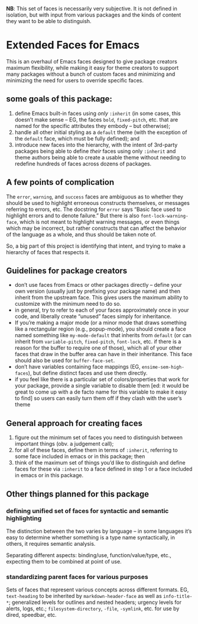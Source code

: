 **NB**: This set of faces is necessarily very subjective. It is not defined in isolation, but with input from various packages and the kinds of content they want to be able to distinguish.

# Extended Faces for Emacs

This is an overhaul of Emacs faces designed to give package creators maximum flexibility, while making it easy for theme creators to support many packages without a bunch of custom faces and minimizing and minimizing the need for users to override specific faces.

## some goals of this package:

1. define Emacs built-in faces using _only_ `:inherit` (in some cases, this doesn’t make sense – EG, the faces `bold`, `fixed-pitch`, etc. that are named for the specific attributes they embody – but otherwise);
2. handle all other initial styling as a `default` theme (with the exception of the `default` face, which must be fully defined); and
3. introduce new faces into the hierarchy, with the intent of 3rd-party packages being able to define _their_ faces using only `:inherit` and theme authors being able to create a usable theme without needing to redefine hundreds of faces across dozens of packages.

## A few points of complication

The `error`, `warning`, and `success` faces are ambiguous as to whether they should be used to highlight erroneous constructs themselves, or messages referring to errors, etc. The docstring for `error` says “Basic face used to highlight errors and to denote failure.” But there is also `font-lock-warning-face`, which is not meant to highlight warning messages, or even things which may be incorrect, but rather constructs that can affect the behavior of the language as a whole, and thus should be taken note of.

So, a big part of this project is identifying that intent, and trying to make a hierarchy of faces that respects it.

## Guidelines for package creators

* don’t use faces from Emacs or other packages directly – define your own version (usually just by prefixing your package name) and then inherit from the upstream face. This gives users the maximum ability to customize with the minimum need to do so.
* in general, try to refer to each of your faces approximately once in your code, and liberally create “unused” faces simply for inheritance.
* If you’re making a major mode (or a minor mode that draws something like a rectangular region (e.g., popup-mode), you should create a face named something like `my-mode-default` that inherits from `default` (or can inherit from `variable-pitch`, `fixed-pitch`, `font-lock`, etc. if there is a reason for the buffer to require one of those), which all of your other faces that draw in the buffer area can have in their inheritance. This face should also be used for `buffer-face-set`.
* don’t have variables containing face mappings (EG, `ensime-sem-high-faces`), but define distinct faces and use them directly.
* if you feel like there is a particular set of colors/properties that work for your package, provide a single variable to disable them [ed: it would be great to come up with a de facto name for this variable to make it easy to find] so users can easily turn them off if they clash with the user’s theme

## General approach for creating faces

1. figure out the minimum set of faces you need to distinguish between important things (obv. a judgement call);
2. for all of these faces, define them in terms of `:inherit`, referring to some face included in emacs or in this package; then
3. think of the maximum set of things you’d like to distinguish and define faces for these via `:inherit` to a face defined in step 1 or a face included in emacs or in this package.

## Other things planned for this package

### defining unified set of faces for syntactic and semantic highlighting

The distinction between the two varies by language – in some languages it’s easy to determine whether something is a type name syntactically, in others, it requires semantic analysis.

Separating different aspects: binding/use, function/value/type, etc., expecting them to be combined at point of use.

### standardizing parent faces for various purposes

Sets of faces that represent various concepts across different formats. EG, `text-heading` to be inherited by `markdown-header-face` as well as `info-title-*`; generalized levels for outlines and nested headers; urgency levels for alerts, logs, etc.; `filesystem-directory`, `-file`, `-symlink`, etc. for use by dired, speedbar, etc.

